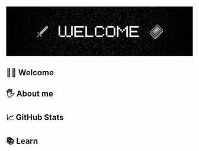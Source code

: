 ![Header](https://github.com/mark-chikunov/mark-chikunov/blob/main/assets/welcome1.jpg)

## 🙋‍♂️ Welcome

## 🖐️ About me

## 📈 GitHub Stats

## 📚 Learn
